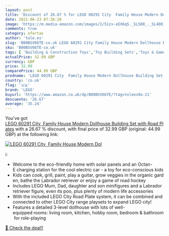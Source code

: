 ```yaml
---
layout: post
title: 'Discount of 26.67 % for LEGO 60291 City  Family House Modern Dol'
date: 2021-06-23 07:36:20
image: 'https://m.media-amazon.com/images/I/51zx-eEX6qS._SL500_._SL400_.jpg'
comments: true
category: ofertas
author: 'tole.es'
slug: 'B00BSV66TE-co.uk LEGO 60291 City Family House Modern Dollhouse Building...'
sku: 'B00BSV66TE-co.uk'
tags: [ 'Building & Construction Toys','Toy Building Sets','Toys & Games','Toys Store','lego', ]
actualPrice: 32.99 GBP
currency: GBP
price: 32.99
comparePrice: 44.99 GBP
prodname: 'LEGO 60291 City  Family House Modern Dollhouse Building Set with Road Plates'
country: 'co.uk'
flag: '🇬🇧'
brand: 'LEGO'
buyurl: 'https://www.amazon.co.uk/dp/B00BSV66TE/?tag=tolees0a-21'
descuento: '26.67'
average: '35.24'
---
```


You've got [LEGO 60291 City  Family House Modern Dollhouse Building Set with Road Plates](https://www.amazon.co.uk/dp/B00BSV66TE/?tag=tolees0a-21) with a  26.67 % discount, with final price of 32.99 GBP (original: 44.99 GBP) at the following link:

[![LEGO 60291 City  Family House Modern Dol](https://m.media-amazon.com/images/I/51zx-eEX6qS._SL500_._SL400_.jpg)](https://www.amazon.co.uk/dp/B00BSV66TE/?tag=tolees0a-21)

ℹ️:

- Welcome to the eco-friendly home with solar panels and an Octan-E charging station for the cool electric car - a toy for eco-conscious kids
- Kids can cook, grill, paint, play a guitar, grow veggies in the organic garden, bathe the Labrador retriever or enjoy a game of road hockey
- Includes LEGO Mum, Dad, daughter and son minifigures and a Labrador retriever figure, even its poo, plus plenty of modern life accessories
- With the included LEGO City Road Plate system, it can be combined and connected to other LEGO City range playsets to expand LEGO city!
- Features a detailed 3-level dollhouse with lots of well-equipped rooms: living room, kitchen, hobby room, bedroom & bathroom for role-playing

[🛒 Check the deal!!](https://www.amazon.co.uk/dp/B00BSV66TE/?tag=tolees0a-21)
